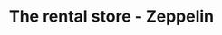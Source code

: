 ---
title: "The rental store - Zeppelin"
url: /kirchheim-bei-muenchen/the-rental-store-zeppelin/
shop: Mieten
---